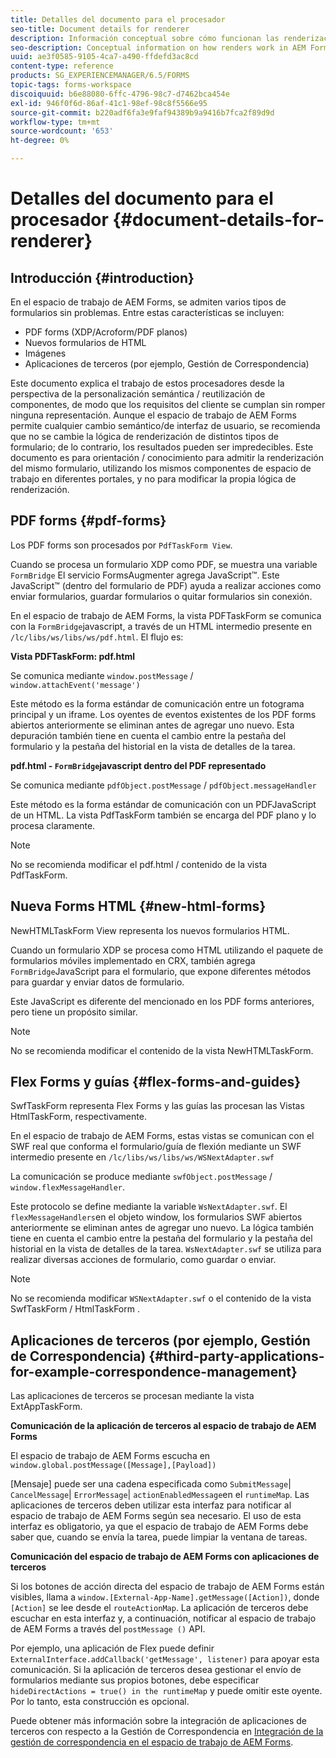 ```yaml
---
title: Detalles del documento para el procesador
seo-title: Document details for renderer
description: Información conceptual sobre cómo funcionan las renderizaciones en el espacio de trabajo de AEM Forms para procesar los distintos tipos de formularios y archivos admitidos.
seo-description: Conceptual information on how renders work in AEM Forms workspace to render the various supported form and file types.
uuid: ae3f0585-9105-4ca7-a490-ffdefd3ac8cd
content-type: reference
products: SG_EXPERIENCEMANAGER/6.5/FORMS
topic-tags: forms-workspace
discoiquuid: b6e88080-6ffc-4796-98c7-d7462bca454e
exl-id: 946f0f6d-86af-41c1-98ef-98c8f5566e95
source-git-commit: b220adf6fa3e9faf94389b9a9416b7fca2f89d9d
workflow-type: tm+mt
source-wordcount: '653'
ht-degree: 0%

---
```


# Detalles del documento para el procesador {#document-details-for-renderer}

## Introducción {#introduction}

En el espacio de trabajo de AEM Forms, se admiten varios tipos de formularios sin problemas. Entre estas características se incluyen:

* PDF forms (XDP/Acroform/PDF planos)
* Nuevos formularios de HTML
* Imágenes
* Aplicaciones de terceros (por ejemplo, Gestión de Correspondencia)

Este documento explica el trabajo de estos procesadores desde la perspectiva de la personalización semántica / reutilización de componentes, de modo que los requisitos del cliente se cumplan sin romper ninguna representación. Aunque el espacio de trabajo de AEM Forms permite cualquier cambio semántico/de interfaz de usuario, se recomienda que no se cambie la lógica de renderización de distintos tipos de formulario; de lo contrario, los resultados pueden ser impredecibles. Este documento es para orientación / conocimiento para admitir la renderización del mismo formulario, utilizando los mismos componentes de espacio de trabajo en diferentes portales, y no para modificar la propia lógica de renderización.

## PDF forms {#pdf-forms}

Los PDF forms son procesados por `PdfTaskForm View`.

Cuando se procesa un formulario XDP como PDF, se muestra una variable `FormBridge` El servicio FormsAugmenter agrega JavaScript™. Este JavaScript™ (dentro del formulario de PDF) ayuda a realizar acciones como enviar formularios, guardar formularios o quitar formularios sin conexión.

En el espacio de trabajo de AEM Forms, la vista PDFTaskForm se comunica con la `FormBridge`javascript, a través de un HTML intermedio presente en `/lc/libs/ws/libs/ws/pdf.html`. El flujo es:

**Vista PDFTaskForm: pdf.html**

Se comunica mediante `window.postMessage` / `window.attachEvent('message')`

Este método es la forma estándar de comunicación entre un fotograma principal y un iframe. Los oyentes de eventos existentes de los PDF forms abiertos anteriormente se eliminan antes de agregar uno nuevo. Esta depuración también tiene en cuenta el cambio entre la pestaña del formulario y la pestaña del historial en la vista de detalles de la tarea.

**pdf.html - `FormBridge`javascript dentro del PDF representado**

Se comunica mediante `pdfObject.postMessage` / `pdfObject.messageHandler`

Este método es la forma estándar de comunicación con un PDFJavaScript de un HTML. La vista PdfTaskForm también se encarga del PDF plano y lo procesa claramente.

>[!NOTE]
>
>No se recomienda modificar el pdf.html / contenido de la vista PdfTaskForm.

## Nueva Forms HTML {#new-html-forms}

NewHTMLTaskForm View representa los nuevos formularios HTML.

Cuando un formulario XDP se procesa como HTML utilizando el paquete de formularios móviles implementado en CRX, también agrega `FormBridge`JavaScript para el formulario, que expone diferentes métodos para guardar y enviar datos de formulario.

Este JavaScript es diferente del mencionado en los PDF forms anteriores, pero tiene un propósito similar.

>[!NOTE]
>
>No se recomienda modificar el contenido de la vista NewHTMLTaskForm.

## Flex Forms y guías {#flex-forms-and-guides}

SwfTaskForm representa Flex Forms y las guías las procesan las Vistas HtmlTaskForm, respectivamente.

En el espacio de trabajo de AEM Forms, estas vistas se comunican con el SWF real que conforma el formulario/guía de flexión mediante un SWF intermedio presente en `/lc/libs/ws/libs/ws/WSNextAdapter.swf`

La comunicación se produce mediante `swfObject.postMessage` / `window.flexMessageHandler`.

Este protocolo se define mediante la variable `WsNextAdapter.swf`. El `flexMessageHandlers`en el objeto window, los formularios SWF abiertos anteriormente se eliminan antes de agregar uno nuevo. La lógica también tiene en cuenta el cambio entre la pestaña del formulario y la pestaña del historial en la vista de detalles de la tarea. `WsNextAdapter.swf` se utiliza para realizar diversas acciones de formulario, como guardar o enviar.

>[!NOTE]
>
>No se recomienda modificar `WSNextAdapter.swf` o el contenido de la vista SwfTaskForm / HtmlTaskForm .

## Aplicaciones de terceros (por ejemplo, Gestión de Correspondencia) {#third-party-applications-for-example-correspondence-management}

Las aplicaciones de terceros se procesan mediante la vista ExtAppTaskForm.

**Comunicación de la aplicación de terceros al espacio de trabajo de AEM Forms**

El espacio de trabajo de AEM Forms escucha en `window.global.postMessage([Message],[Payload])`

[Mensaje] puede ser una cadena especificada como `SubmitMessage`| `CancelMessage`| `ErrorMessage`| `actionEnabledMessage`en el `runtimeMap`. Las aplicaciones de terceros deben utilizar esta interfaz para notificar al espacio de trabajo de AEM Forms según sea necesario. El uso de esta interfaz es obligatorio, ya que el espacio de trabajo de AEM Forms debe saber que, cuando se envía la tarea, puede limpiar la ventana de tareas.

**Comunicación del espacio de trabajo de AEM Forms con aplicaciones de terceros**

Si los botones de acción directa del espacio de trabajo de AEM Forms están visibles, llama a `window.[External-App-Name].getMessage([Action])`, donde `[Action]` se lee desde el `routeActionMap`. La aplicación de terceros debe escuchar en esta interfaz y, a continuación, notificar al espacio de trabajo de AEM Forms a través del `postMessage ()` API.

Por ejemplo, una aplicación de Flex puede definir `ExternalInterface.addCallback('getMessage', listener)` para apoyar esta comunicación. Si la aplicación de terceros desea gestionar el envío de formularios mediante sus propios botones, debe especificar `hideDirectActions = true() in the runtimeMap` y puede omitir este oyente. Por lo tanto, esta construcción es opcional.

Puede obtener más información sobre la integración de aplicaciones de terceros con respecto a la Gestión de Correspondencia en [Integración de la gestión de correspondencia en el espacio de trabajo de AEM Forms](/help/forms/using/integrating-correspondence-management-html-workspace.md).
